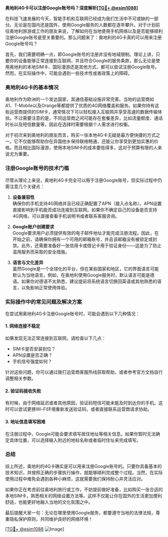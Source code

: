**奥地利4G卡可以注册Google账号吗？深度解析[[TG💪+ @esim1088](https://t.me/s/esim1088)]**

在科技飞速发展的今天，智能手机和互联网已经成为我们生活中不可或缺的一部分。无论是在国内还是国外，使用Google服务的人数都在逐年攀升。对于计划前往奥地利旅游或工作的朋友来说，了解如何在当地使用手机网络以及是否能够顺利注册Google账号是至关重要的。那么问题来了：奥地利的4G卡真的可以用来注册Google账号吗？

首先，我们需要明确一点，即Google账号的注册并没有地域限制。理论上讲，只要你的设备能够正常连接到互联网，并且符合Google的服务条款，那么无论是使用奥地利的本地SIM卡、国际漫游还是其他方式，都可以尝试注册Google账号。然而，在实际操作中，可能会遇到一些技术性或者政策上的障碍。

### 奥地利4G卡的基本情况

奥地利作为欧洲的一个发达国家，其通信基础设施非常完善。当地的运营商如A1、T-Mobile以及Orange等都提供了优质的4G网络覆盖和服务。如果你持有这些运营商提供的SIM卡，通常情况下可以轻松接入互联网并享受高速的数据传输体验。不过需要注意的是，不同运营商之间可能存在套餐差异，比如流量额度、通话时长以及短信数量等，因此在选择时需要根据个人需求进行权衡。

对于初次来到奥地利的朋友而言，购买一张本地4G卡无疑是最方便快捷的方式之一。它不仅能够帮助你在异国他乡保持联络畅通，还能让你享受到更加实惠的价格。而且相比国际漫游，使用本地SIM卡的成本要低得多，这对于预算有限的人来说尤为重要。

### 注册Google账号的技术门槛

尽管从理论上来说，奥地利4G卡完全可以用于注册Google账号，但实际过程中仍需注意几个关键点：

1. **设备兼容性**  
   确保你的手机支持4G网络并且已经正确配置了APN（接入点名称）。APN设置直接影响到手机能否成功连接到互联网。如果你不确定自己的设备是否支持4G网络，可以直接查看手机说明书或者联系客服咨询。

2. **Google账户创建要求**  
   Google要求用户必须提供有效的电子邮件地址才能完成注册流程。因此，在开始之前，请确保你拥有一个可用的邮箱账号，并且该邮箱没有被锁定或封禁。此外，还需要准备好一张信用卡或借记卡用于验证身份——这是为了防止滥用服务而采取的安全措施。

3. **语言与文化差异**  
   虽然Google是一个全球化的平台，但在某些国家和地区，它的界面语言可能默认为当地语言。例如，在奥地利使用Google服务时，默认语言可能是德语。如果你对德语不太熟悉，建议提前将系统语言切换回英语或其他熟悉的语言，以免影响正常使用体验。

### 实际操作中的常见问题及解决方案

在尝试用奥地利4G卡注册Google账号时，可能会遇到以下几种情况：

#### 1. 网络连接不稳定
如果发现无法正常连接到互联网，请检查以下几点：
- SIM卡是否安装到位？
- APN设置是否正确？
- 手机信号强度如何？

针对这些问题，你可以通过拨打运营商客服热线获取帮助，或者参考官方文档自行调整相关参数。

#### 2. 验证码接收失败
有时候，由于网络延迟或者其他原因，验证码短信可能未能及时到达你的手机。这时可以尝试更换Wi-Fi环境重新发送验证码，或者直接联系运营商请求协助。

#### 3. 地址信息填写困难
在注册过程中，Google可能会要求填写居住地址等相关信息。如果你暂时无法确定具体位置，可以选择输入附近的地标名称或者临时住址来完成填写。

### 总结

综上所述，奥地利的4G卡确实是可以用来注册Google账号的。只要你具备基本的技术知识，并按照正确的步骤执行操作，就能够顺利完成整个过程。当然，在实际使用过程中难免会遇到各种小麻烦，这就需要我们保持耐心并灵活应对。

如果你正在考虑前往奥地利旅行或工作，不妨提前做好准备，比如购买一张合适的本地SIM卡，熟悉相关的网络设置方法等。这样不仅能让你在国外的生活更加便利舒适，也能更好地融入当地的文化氛围之中。

最后提醒大家一句：无论在哪里使用Google服务，都要遵守当地的法律法规，尊重隐私保护原则，共同维护良好的网络环境！

[[TG💪+ @esim1088](https://t.me/s/esim1088) ![Image](https://i.postimg.cc/4NQfJmqS/Snipaste-2025-05-13-00-14-12.png)]